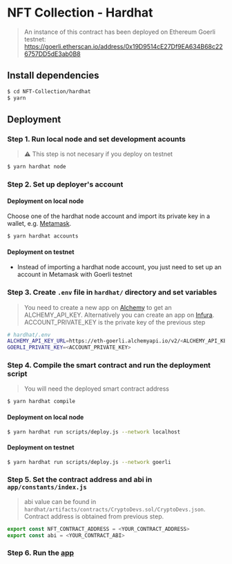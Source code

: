 # NFT Collection - Hardhat

> An instance of this contract has been deployed on Ethereum Goerli testnet: https://goerli.etherscan.io/address/0x19D9514cE27Df9EA634B68c226757DD5dE3ab0B8

## Install dependencies

```bash
$ cd NFT-Collection/hardhat
$ yarn
```

## Deployment

### Step 1. Run local node and set development acounts

> ⚠️ This step is not necesary if you deploy on testnet

```bash
$ yarn hardhat node
```

### Step 2. Set up deployer's account

#### Deployment on local node

Choose one of the hardhat node account and import its private key in a wallet, e.g. [Metamask](https://metamask.io/faqs/).

```bash
$ yarn hardhat accounts
```

#### Deployment on testnet

- Instead of importing a hardhat node account, you just need to set up an account in Metamask with Goerli testnet

### Step 3. Create `.env` file in `hardhat/` directory and set variables

> You need to create a new app on [Alchemy](https://www.alchemy.com) to get an ALCHEMY_API_KEY. Alternatively you can create an app on [Infura](https://infura.io). ACCOUNT_PRIVATE_KEY is the private key of the previous step

```bash
# hardhat/.env
ALCHEMY_API_KEY_URL=https://eth-goerli.alchemyapi.io/v2/<ALCHEMY_API_KEY>
GOERLI_PRIVATE_KEY=<ACCOUNT_PRIVATE_KEY>
```

### Step 4. Compile the smart contract and run the deployment script

> You will need the deployed smart contract address

```bash
$ yarn hardhat compile
```

#### Deployment on local node

```bash
$ yarn hardhat run scripts/deploy.js --network localhost
```

#### Deployment on testnet

```bash
$ yarn hardhat run scripts/deploy.js --network goerli
```

### Step 5. Set the contract address and abi in `app/constants/index.js`

> abi value can be found in `hardhat/artifacts/contracts/CryptoDevs.sol/CryptoDevs.json`. Contract address is obtained from previous step.

```javascript
export const NFT_CONTRACT_ADDRESS = <YOUR_CONTRACT_ADDRESS>
export const abi = <YOUR_CONTRACT_ABI>
```

### Step 6. Run the [app](https://github.com/josayko/NFT-Collection)
